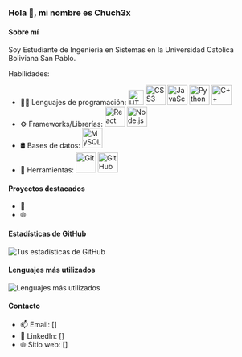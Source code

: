 ### Hola 👋, mi nombre es Chuch3x

#### Sobre mí
Soy Estudiante de Ingenieria en Sistemas en la Universidad Catolica Boliviana San Pablo.

Habilidades:
- 👨‍💻 Lenguajes de programación: <img src="https://img.icons8.com/color/48/000000/html-5.png" alt="HTML5" width="30" height="30"/> <img src="https://img.icons8.com/color/48/000000/css3.png" alt="CSS3" width="40" height="40"/> <img src="https://img.icons8.com/color/48/000000/javascript.png" alt="JavaScript" width="40" height="40"/> <img src="https://img.icons8.com/color/48/000000/python.png" alt="Python" width="40" height="40"/> <img src="https://img.icons8.com/color/48/000000/c-plus-plus-logo.png" alt="C++" width="40" height="40"/>
- ⚙️ Frameworks/Librerías: <img src="https://img.icons8.com/color/48/000000/react-native.png" alt="React" width="40" height="40"/> <img src="https://img.icons8.com/color/48/000000/nodejs.png" alt="Node.js" width="40" height="40"/>
- 🛢 Bases de datos: <img src="https://img.icons8.com/color/48/000000/mysql.png" alt="MySQL" width="40" height="40"/>
- 🔧 Herramientas: <img src="https://img.icons8.com/color/48/000000/git.png" alt="Git" width="40" height="40"/> <img src="https://img.icons8.com/color/48/000000/github.png" alt="GitHub" width="40" height="40"/> 

#### Proyectos destacados

- 🚀 
- 🌐 

#### Estadísticas de GitHub

![Tus estadísticas de GitHub](https://github-readme-stats.vercel.app/api?username=Chuch3x&show_icons=true&theme=radical)

#### Lenguajes más utilizados

![Lenguajes más utilizados](https://github-readme-stats.vercel.app/api/top-langs/?username=Chuch3x&layout=compact&theme=radical)

#### Contacto

- 📫 Email: []
- 🔗 LinkedIn: []
- 🌐 Sitio web: []
